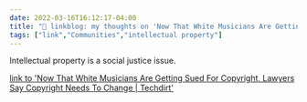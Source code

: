 ```yaml
---
date: 2022-03-16T16:12:17-04:00
title: "🔗 linkblog: my thoughts on 'Now That White Musicians Are Getting Sued For Copyright, Lawyers Say Copyright Needs To Change | Techdirt'"
tags: ["link","Communities","intellectual property"]
---
```

Intellectual property is a social justice issue.
 
[link to 'Now That White Musicians Are Getting Sued For Copyright, Lawyers Say Copyright Needs To Change | Techdirt'](https://www.techdirt.com/2022/03/16/now-that-white-musicians-are-getting-sued-for-copyright-lawyers-say-copyright-needs-to-change/)
